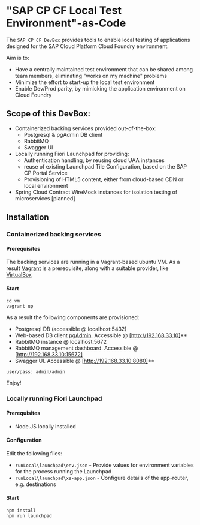 # "SAP CP CF Local Test Environment"-as-Code

The `SAP CP CF DevBox` provides tools to enable local testing of applications designed for the SAP Cloud Platform Cloud Foundry environment.

Aim is to: 
* Have a centrally maintained test environment that can be shared among team members, eliminating "works on my machine" problems
* Minimize the effort to start-up the local test environment
* Enable Dev/Prod parity, by mimicking the application environment on Cloud Foundry

## Scope of this DevBox:
* Containerized backing services provided out-of-the-box:
  * Postgresql & pgAdmin DB client
  * RabbitMQ
  * Swagger UI
* Locally running Fiori Launchpad for providing:
  * Authentication handling, by reusing cloud UAA instances
  * reuse of existing Launchpad Tile Configuration, based on the SAP CP Portal Service
  * Provisioning of HTML5 content, either from cloud-based CDN or local environment
* Spring Cloud Contract WireMock instances for isolation testing of microservices [planned]
  
## Installation

### Containerized backing services

#### Prerequisites
The backing services are running in a Vagrant-based ubuntu VM. As a result [Vagrant](www.vagrantup.com) is a prerequisite, along with a suitable provider, like [VirtualBox](www.virtualbox.org)

#### Start
```
cd vm
vagrant up
```

As a result the following components are provisioned:
* Postgresql DB (accessible @ localhost:5432)
* Web-based DB client [pgAdmin](https://www.pgadmin.org/). Accessible @ [http://192.168.33.10]**
* RabbitMQ instance @ localhost:5672  
* RabbitMQ management dashboard. Accessible @ [http://192.168.33.10:15672]
* Swagger UI. Accessible @ [http://192.168.33.10:8080]**

`user/pass: admin/admin`

Enjoy!

### Locally running Fiori Launchpad

#### Prerequisites
* Node.JS locally installed

#### Configuration
Edit the following files:
* `runLocal\launchpad\env.json` - Provide values for environment variables for the process running the Launchpad
* `runLocal\launchpad\xs-app.json` - Configure details of the app-router, e.g. destinations

#### Start
```
npm install
npm run launchpad
```
